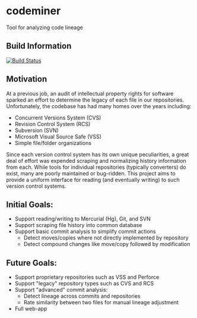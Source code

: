 # codeminer
Tool for analyzing code lineage

## Build Information
[![Build Status](https://travis-ci.org/jacobschaer/codeminer.svg?branch=master)](https://travis-ci.org/jacobschaer/codeminer)

## Motivation
At a previous job, an audit of intellectual property rights for software sparked an effort to determine the legacy of each file in our repositories. Unfortunately, the codebase has had many homes over the years including:

  * Concurrent Versions System (CVS)
  * Revision Control System (RCS)
  * Subversion (SVN)
  * Microsoft Visual Source Safe (VSS)
  * Simple file/folder organizations

Since each version control system has its own unique peculiarities, a great deal of effort was expended scraping and normalizing history information from each. While tools for individual repositories (typically converters) do exist, many are poorly maintained or bug-ridden. This project aims to provide a uniform interface for reading (and eventually writing) to such version control systems.

## Initial Goals:
  
  * Support reading/writing to Mercurial (Hg), Git, and SVN 
  * Support scraping file history into common database
  * Support basic commit analysis to simplify commit actions
    - Detect moves/copies where not directly implemented by repository
    - Detect compound changes like move/copy followed by modification

## Future Goals:

  * Support proprietary repositories such as VSS and Perforce
  * Support "legacy" repository types such as CVS and RCS
  * Support "advanced" commit analysis:
    - Detect lineage across commits and repositories
    - Rate similarity between two files for manual lineage adjustment
  * Full web-app
